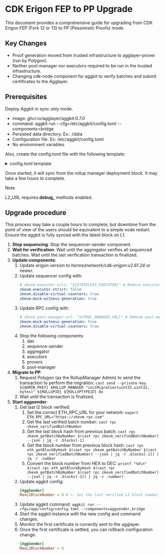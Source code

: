# CDK Erigon FEP to PP Upgrade

This document provides a comprehensive guide for upgrading from CDK Erigon FEP (Fork 12 or 13) to PP (Pessimistic Proofs) mode.

## Key Changes
- Proof generation moved from trusted infrastructure to agglayer-prover (run by Polygon).
- Neither pool-manager nor executors required to be run in the trusted infrastructure.
- Changing cdk-node component for aggkit to verify batches and submit certificates to the Agglayer.

## Prerequisites

Deploy Aggkit in sync only mode.

* image: ghcr.io/agglayer/aggkit:0.7.0
* command: aggkit run --cfg=/etc/aggkit/config.toml --components=bridge
* Persisted data directory. Ex.: /data
* Configuration file. Ex: /etc/aggkit/config.toml
* No environment variables

Also, create the config.toml file with the following template:
<details>
<summary>config.toml template</summary>
  
```toml
NetworkID = 60                           # Network id
PathRWData = "/data"                     # Persistent directory
L1URL = "https://..."                    # L1_URL
L2URL = "https://..."                    # L2_URL
polygonBridgeAddr = "0x"                 # Bridge SC address
rollupCreationBlockNumber = 0            # Rollup SC deployment block
rollupManagerCreationBlockNumber = 0     # Rollup Mananger SC deployment block
genesisBlockNumber = 0                   # Rollup Mananger SC deployment block

[L1Config]
chainId = 11155111                       # L1 chain id
polygonZkEVMGlobalExitRootAddress = "0x" # L1 GER SC address
polygonRollupManagerAddress = "0x"       # L1 Rollup Manager SC address
polTokenAddress = "0x"                   # L1 POL token SC address
polygonZkEVMAddress = "0x"               # L1 Rollup SC address

[L2Config]
GlobalExitRootAddr = "$L2_GER_ADDR"      # L2 GER SC address
```
</details>

Once started, it will sync from the rollup manager deployment block. It may take a few hours to complete.

> [!NOTE]
> L2_URL requires **debug_** methods enabled.

## Upgrade procedure

This process may take a couple hours to complete, but downtime from the point of view of the users should be equivalent to a simple node restart. Ensure the aggkit is fully synced with the latest block on L1.

1. **Stop sequencing**: Stop the sequencer-sender component.
2. **Wait for verification**: Wait until the aggregator verifies all sequenced batches. Wait until the last verification transaction is finalized.
3. **Update components**:
   1. Update erigon version to _hermeznetwork/cdk-erigon:v2.61.24_ or newer.
   2. Update sequencer config with:
      ```yaml
      # zkevm.executor-urls: "${STATELESS_EXECUTOR}" # Remove executors
      zkevm.executor-strict: false
      zkevm.disable-virtual-counters: true
      zkevm.mock-witness-generation: true
      ```
   3. Update RPC config with:
      ```yaml
      # zkevm.pool-manager-url: "${POOL_MANAGER_URL}" # Remove pool-manager-url
      zkevm.mock-witness-generation: true
      zkevm.disable-virtual-counters: true
      ```
   4. Stop the following components:
      1. dac
      2. sequence-sender
      3. aggregator
      4. executors
      5. provers
      6. pool-manager
4. **Migrate to PP**:
   1. Request Polygon (as the RollupManager Admin) to send the transaction to perform the migration: `cast send --private-key ${ADMIN_PKEY} $ROLLUP_MANAGER "initMigration(uint32,uint32, bytes)" ${ROLLUPID} ${ROLLUPTYPEID} 0x`
   2. Wait until the transaction is finalized.
5. **Start aggsender**:
   1. Get last l2 block verified:
      1. Set the correct ETH_RPC_URL for your network: `export ETH_RPC_URL="https://zkevm-rpc.com"`
      2. Get the last verified batch number: `cast rpc zkevm_verifiedBatchNumber`
      3. Get the last block hash from previous batch: `cast rpc zkevm_getBatchByNumber $(cast rpc zkevm_verifiedBatchNumber) --json | jq -r .blocks[-1]`
      4. Get the block number from previous block hash: `cast rpc eth_getBlockByHash $(cast rpc zkevm_getBatchByNumber $(cast rpc zkevm_verifiedBatchNumber) --json | jq -r .blocks[-1]) | jq -r .number`
      5. Convert the block number from HEX to DEC: `printf "%d\n" $(cast rpc eth_getBlockByHash $(cast rpc zkevm_getBatchByNumber $(cast rpc zkevm_verifiedBatchNumber) --json | jq -r .blocks[-1]) | jq -r .number)`
   3. Update aggkit config:
      ```toml
      [AggSender]
      MaxL2BlockNumber = 0 # <- Set the last verified L2 block number
      ```
   4. Update aggkit command: `aggkit run --cfg=/app/config/config.toml --components=aggsender,bridge`
   5. Start the aggkit instance with the new config and command changes.
   6. Monitor the first certificate is correctly sent to the agglayer.
   7. Once the first certificate is settled, you can rollback configuration change.
      ```toml
      [AggSender]
      MaxL2BlockNumber = 0
      ```
